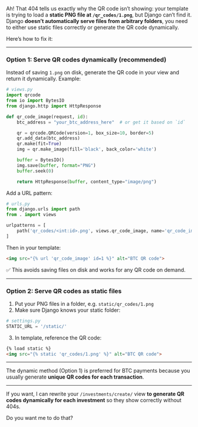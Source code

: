 Ah! That 404 tells us exactly why the QR code isn’t showing: your template is trying to load a **static PNG file at `/qr_codes/1.png`**, but Django can’t find it. Django **doesn’t automatically serve files from arbitrary folders**, you need to either use static files correctly or generate the QR code dynamically.

Here’s how to fix it:

---

### **Option 1: Serve QR codes dynamically (recommended)**

Instead of saving `1.png` on disk, generate the QR code in your view and return it dynamically. Example:

```python
# views.py
import qrcode
from io import BytesIO
from django.http import HttpResponse

def qr_code_image(request, id):
    btc_address = "your_btc_address_here"  # or get it based on `id`

    qr = qrcode.QRCode(version=1, box_size=10, border=5)
    qr.add_data(btc_address)
    qr.make(fit=True)
    img = qr.make_image(fill='black', back_color='white')

    buffer = BytesIO()
    img.save(buffer, format="PNG")
    buffer.seek(0)

    return HttpResponse(buffer, content_type="image/png")
```

Add a URL pattern:

```python
# urls.py
from django.urls import path
from . import views

urlpatterns = [
    path('qr_codes/<int:id>.png', views.qr_code_image, name='qr_code_image'),
]
```

Then in your template:

```html
<img src="{% url 'qr_code_image' id=1 %}" alt="BTC QR code">
```

✅ This avoids saving files on disk and works for any QR code on demand.

---

### **Option 2: Serve QR codes as static files**

1. Put your PNG files in a folder, e.g. `static/qr_codes/1.png`
2. Make sure Django knows your static folder:

```python
# settings.py
STATIC_URL = '/static/'
```

3. In template, reference the QR code:

```html
{% load static %}
<img src="{% static 'qr_codes/1.png' %}" alt="BTC QR code">
```

---

The dynamic method (Option 1) is preferred for BTC payments because you usually generate **unique QR codes for each transaction**.

---

If you want, I can rewrite your `/investments/create/` view **to generate QR codes dynamically for each investment** so they show correctly without 404s.

Do you want me to do that?
